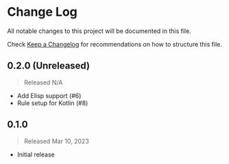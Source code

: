 # Change Log

All notable changes to this project will be documented in this file.

Check [Keep a Changelog](http://keepachangelog.com/) for recommendations on how to structure this file.


## 0.2.0 (Unreleased)
> Released N/A

* Add Elisp support (#6)
* Rule setup for Kotlin (#8)

## 0.1.0 
> Released Mar 10, 2023

* Initial release
